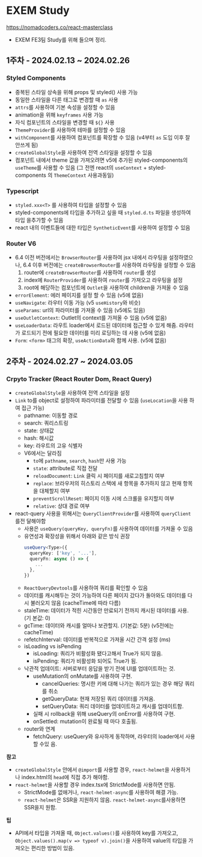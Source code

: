 # EXEM Study

https://nomadcoders.co/react-masterclass

- EXEM FE3팀 Study를 위해 들으며 정리.

## 1주차 - 2024.02.13 ~ 2024.02.26

### Styled Components

- 중복된 스타일 상속을 위해 props 및 styled() 사용 가능
- 동일한 스타일을 다른 태그로 변경할 때 `as` 사용
- `attrs`를 사용하여 기본 속성을 설정할 수 있음
- animation을 위해 `keyframes` 사용 가능
- 자식 컴포넌트의 스타일을 변경할 때 `${}` 사용
- `ThemeProvider`를 사용하여 테마를 설정할 수 있음
- `withComponent`를 사용하여 컴포넌트를 확장할 수 있음 (v4부터 `as` 도입 이후 잘
  안쓰게 됨)
- `createGlobalStyle`을 사용하여 전역 스타일을 설정할 수 있음
- 컴포넌트 내에서 theme 값을 가져오려면 v5에 추가된 styled-components의
  `useTheme`를 사용할 수 있음 (그 전엔 react의 `useContext` + styled-components
  의 `ThemeContext` 사용과동일)

### Typescript

- `styled.xxx<T>` 를 사용하여 타입을 설정할 수 있음
- styled-components에 타입을 추가하고 싶을 때 `styled.d.ts` 파일을 생성하여 타입
  을추가할 수 있음
- react 내의 이벤트들에 대한 타입은 `SyntheticEvent`를 사용하여 설정할 수 있음

### Router V6

- 6.4 이전 버전에서는 `BrowserRouter`를 사용하여 jsx 내에서 라우팅을 설정하였으
  나, 6.4 이후 버전에는 `createBrowserRouter`를 사용하여 라우팅을 설정할 수 있음
  1. router에 `createBrowserRouter`를 사용하여 `router`를 생성
  2. index에 `RouterProvider`를 사용하여 `router`를 가져오고 라우팅을 설정
  3. root에 해당하는 컴포넌트에 `Outlet`을 사용하여 children을 가져올 수 있음
- `errorElement`: 에러 페이지를 설정 할 수 있음 (v5에 없음)
- `useNavigate`: 라우터 이동 가능 (v5 `useHistory`와 비슷)
- `useParams`: url의 파라미터를 가져올 수 있음 (v5에도 있음)
- `useOutletContext`: Outlet의 context를 가져올 수 있음 (v5에 없음)
- `useLoaderData`: 라우트 loader에서 로드된 데이터에 접근할 수 있게 해줌. 라우터
  가 로드되기 전에 필요한 데이터를 미리 로딩하는 데 사용 (v5에 없음)
- `Form`: `<form>` 태그의 확장, `useActionData`와 함께 사용. (v5에 없음)

## 2주차 - 2024.02.27 ~ 2024.03.05

### Crpyto Tracker (React Router Dom, React Query)

- `createGlobalStyle`을 사용하여 전역 스타일을 설정
- `Link` to를 object로 설정하여 파라미터를 전달할 수 있음 (`useLocation`을 사용
  하여 접근 가능)
  - pathname: 이동할 경로
  - search: 쿼리스트링
  - state: 상태값
  - hash: 해시값
  - key: 라우트의 고유 식별자
  - V6에서는 달라짐
    - `to`에 `pathname`, `search`, `hash`만 사용 가능
    - `state`: attribute로 직접 전달
    - `reloadDocument`: `Link` 클릭 시 페이지를 새로고침할지 여부
    - `replace`: 브라우저의 히스토리 스택에 새 항목을 추가하지 않고 현재 항목을
      대체할지 여부
    - `preventScrollReset`: 페이지 이동 시에 스크롤을 유지할지 여부
    - `relative`: 상대 경로 여부
- react-query 사용을 위해서는 `QueryClientProvider`를 사용하여 `queryClient`를전
  달해야함
  - 사용은 `useQuery(queryKey, queryFn)`를 사용하여 데이터를 가져올 수 있음
  - 유연성과 확장성을 위해서 아래와 같은 방식 권장
    ```ts
    useQuery<Type>({
      queryKey: ['key', '...'],
      queryFn: async () => {
        ...
      },
    })
    ```
  - `ReactQueryDevtools`를 사용하여 쿼리를 확인할 수 있음
  - 데이터를 캐시해두는 것이 가능하여 다른 페이지 갔다가 돌아와도 데이터를 다시
    불러오지 않음 (cacheTime에 따라 다름)
  - staleTime: 데이터가 적힌 시간동안 만료되기 전까지 캐시된 데이터를 사용. (기
    본값: 0)
  - gcTime: 데이터와 캐시를 얼마나 보관할지. (기본값: 5분) (v5전에는 cacheTime)
  - refetchInterval: 데이터를 반복적으로 가져올 시간 간격 설정 (ms)
  - isLoading vs isPending
    - isLoading: 쿼리가 비활성화 됐다고해서 True가 되지 않음.
    - isPending: 쿼리가 비활성화 되어도 True가 됨.
  - 낙관적 업데이트: 서버로부터 응답을 받기 전에 UI를 업데이트하는 것.
    - useMutation의 onMutate를 사용하여 구현.
      - cancelQueries: 명시한 키에 대해 나가는 쿼리가 있는 경우 해당 쿼리를 취소
      - getQueryData: 현재 저장된 쿼리 데이터를 가져옴.
      - setQueryData: 쿼리 데이터를 업데이트하고 캐시를 업데이트함.
    - 실패 시 rollback을 위해 useQuery의 onError를 사용하여 구현.
    - onSettled: mutation이 완료될 때 마다 호출됨.
  - router와 연계
    - fetchQuery: useQuery와 유사하게 동작하며, 라우터의 loader에서 사용할 수있
      음.

**참고**

- `createGlobalStyle` 안에서 `@import`를 사용할 경우, `react-helmet`을 사용하거
  나 index.html의 `head`에 직접 추가 해야함.
- `react-helmet`을 사용할 경우 index.tsx에 StrictMode를 사용하면 안됨.
  - StrictMode를 없애거나, `react-helmet-async`를 사용하여 해결 가능.
  - `react-helmet`은 SSR을 지원하지 않음. `react-helmet-async`를사용하면 SSR을지
    원함.

**팁**

- API에서 타입을 가져올 때, `Object.values()`를 사용하여 key를 가져오고,  
  `Object.values().map(v => typeof v).join()`을 사용하여 value의 타입을 가져오는
  편리한 방법이 있음.
